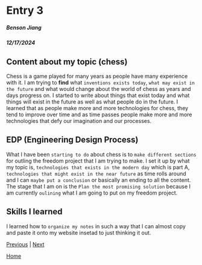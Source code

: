 # Entry 3
##### Benson Jiang
##### 12/17/2024

## Content about my topic (chess)
Chess is a game played for many years as people have many experience with it. I am trying to **find** what `inventions exists today`, ``what may exist in the future`` and what would change about the world of chess as years and days progress on. I started to write about things that exist today and what things will exist in the future as well as what people do in the future. I learned that as people make more and more technologies for chess, they tend to improve over time and as time passes people make more and more technologies that defy our imagination and our processes.

## EDP (Engineering Design Process)
What I have been `starting to do` about chess is to `make different sections` for outling the freedom project that I am trying to make. I set it up by what my topic is, `technologies that exists in the modern day` which is part A, `technologies that might exist in the near future` as time rolls around and I can `maybe put a conclusion` or basically an ending to all the content. The stage that I am on is the `Plan the most promising solution` because I am currently `oulining` what I am going to put on my freedom project.

## Skills I learned
I learned how to `organize my notes` in such a way that I can almost copy and paste it onto my website insetad to just thinking it out.

[Previous](entry01.md) | [Next](entry03.md)

[Home](../README.md)
